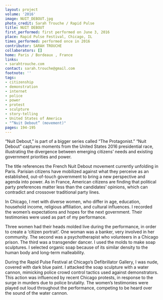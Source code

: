 ```yaml
---
layout: project
volume: '2016'
image: NUIT_DEBOUT.jpg
photo_credit: Sarah Trouche / Rapid Pulse
title: NUIT DEBOUT
first_performed: first performed on June 3, 2016
place: Rapid Pulse Festival, Chicago, IL
times_performed: performed once in 2016
contributor: SARAH TROUCHE
collaborators: []
home: Paris / Bordeaux , France
links:
- sarahtrouche.com
contact: sarah.trouche@gmail.com
footnote: ''
tags:
- citizenship
- demonstration
- internet
- police
- power
- protest
- sculpture
- story-telling
- United States of America
- "“Nuit Debout” (movement)"
pages: 194-195
---
```


“Nuit Debout,” is part of a bigger series called “The Protagonist.” “Nuit Debout” captures moments from the United States 2016 presidential race, illustrating the divergence between emerging citizens’ needs and existing government priorities and power.

The title references the French Nuit Debout movement currently unfolding in Paris. Parisian citizens have mobilized against what they perceive as an established, out-of-touch government to bring a new perspective and agenda into power. As in France, American citizens are finding that political party preferences matter less than the candidates’ opinions, which can contradict and crossover traditional party lines.

In Chicago, I met with diverse women, who differ in age, education, household income, religious affiliation, and cultural influences. I recorded the women’s expectations and hopes for the next government. Their testimonies were used as part of my performance.

Three women had their heads molded live during the performance, in order to create a ‘citizen portrait’. One woman was a banker, very involved in her community. The second was a psychotherapist who volunteers in a Chicago prison. The third was a transgender dancer. I used the molds to make soap sculptures. I selected organic soap because of its similar density to the human body and long-term malleability.

During the Rapid Pulse Festival at Chicago’s Defibrillator Gallery, I was nude, covered with dark blue paint. I attacked the soap sculpture with a water cannon, mimicking police crowd control tactics used against demonstrators. This action was influenced by recent Chicago protests, in response to the surge in murders due to police brutality. The women’s testimonies were played out loud throughout the performance, competing to be heard over the sound of the water cannon.
